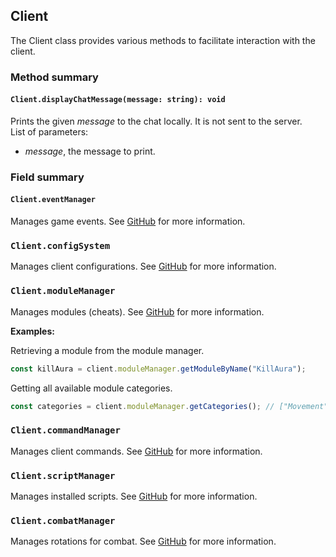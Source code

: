 ## Client

The Client class provides various methods to facilitate interaction with the client.

### Method summary

#### `Client.displayChatMessage(message: string): void`
Prints the given *message* to the chat locally. It is not sent to the server. <br>
List of parameters:
- *message*, the message to print.

### Field summary

#### `Client.eventManager`
Manages game events. See [GitHub](https://github.com/CCBlueX/LiquidBounce/blob/nextgen/src/main/kotlin/net/ccbluex/liquidbounce/event/EventManager.kt) for more information.

### `Client.configSystem`
Manages client configurations. See [GitHub](https://github.com/CCBlueX/LiquidBounce/blob/nextgen/src/main/kotlin/net/ccbluex/liquidbounce/config/ConfigSystem.kt) for more information.

### `Client.moduleManager`
Manages modules (cheats). See [GitHub](https://github.com/CCBlueX/LiquidBounce/blob/nextgen/src/main/kotlin/net/ccbluex/liquidbounce/features/module/ModuleManager.kt) for more information.

**Examples:**

Retrieving a module from the module manager.
```js
const killAura = client.moduleManager.getModuleByName("KillAura");
```

Getting all available module categories.
```js
const categories = client.moduleManager.getCategories(); // ["Movement", "Combat", "Render", ...]
```


### `Client.commandManager`
Manages client commands. See [GitHub](https://github.com/CCBlueX/LiquidBounce/blob/nextgen/src/main/kotlin/net/ccbluex/liquidbounce/features/command/CommandManager.kt) for more information.

### `Client.scriptManager`
Manages installed scripts. See [GitHub](https://github.com/CCBlueX/LiquidBounce/blob/nextgen/src/main/kotlin/net/ccbluex/liquidbounce/script/ScriptManager.kt) for more information.

### `Client.combatManager`
Manages rotations for combat. See [GitHub](https://github.com/CCBlueX/LiquidBounce/blob/nextgen/src/main/kotlin/net/ccbluex/liquidbounce/utils/combat/CombatUtils.kt) for more information.